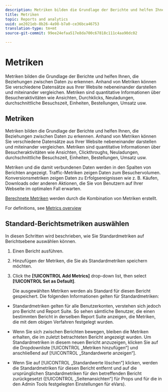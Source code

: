 ```yaml
---
description: Metriken bilden die Grundlage der Berichte und helfen Ihnen, die Beziehungen zwischen Daten zu erkennen. Anhand von Metriken können Sie verschiedene Datensätze aus Ihrer Website nebeneinander darstellen und miteinander vergleichen. Metriken sind quantitative Informationen über Besucheraktivitäten wie Ansichten, Durchklicks, Neuladungen, durchschnittliche Besuchszeit, Einheiten, Bestellungen, Umsatz usw.
title: Metriken
topic: Reports and analytics
uuid: ae2021eb-8b26-4a98-b7a0-ce36bca46753
translation-type: tm+mt
source-git-commit: 99ee24efaa517e8da700c67818c111c4aa90dc02

---
```



# Metriken

Metriken bilden die Grundlage der Berichte und helfen Ihnen, die Beziehungen zwischen Daten zu erkennen. Anhand von Metriken können Sie verschiedene Datensätze aus Ihrer Website nebeneinander darstellen und miteinander vergleichen. Metriken sind quantitative Informationen über Besucheraktivitäten wie Ansichten, Durchklicks, Neuladungen, durchschnittliche Besuchszeit, Einheiten, Bestellungen, Umsatz usw.

## Metriken

Metriken bilden die Grundlage der Berichte und helfen Ihnen, die Beziehungen zwischen Daten zu erkennen. Anhand von Metriken können Sie verschiedene Datensätze aus Ihrer Website nebeneinander darstellen und miteinander vergleichen. Metriken sind quantitative Informationen über Besucheraktivitäten wie Ansichten, Clickthroughs, Neuladungen, durchschnittliche Besuchszeit, Einheiten, Bestellungen, Umsatz usw.

Metriken und die damit verbundenen Daten werden in den Spalten von Berichten angezeigt. Traffic-Metriken zeigen Daten zum Besuchervolumen. Konversionsmetriken zeigen Daten zu Erfolgsereignissen wie z. B. Käufen, Downloads oder anderen Aktionen, die Sie von Benutzern auf Ihrer Webseite im optimalen Fall erwarten.

[Berechnete Metriken](/help/components/c-calcmetrics/cm-overview.md) werden durch die Kombination von Metriken erstellt.

For definitions, see [Metrics overview](/help/components/c-variables/c-metrics/metricslist.md)

## Standard-Berichtsmetriken auswählen

In diesen Schritten wird beschrieben, wie Sie Standardmetriken auf Berichtsebene auswählen können.

<!-- 

t_metrics_set_default.xml

 -->

1. Einen Bericht ausführen.
1. Hinzufügen der Metriken, die Sie als Standardmetriken speichern möchten.
1. Click the **[!UICONTROL Add Metrics]** drop-down list, then select **[!UICONTROL Set as Default]**.

   Die ausgewählten Metriken werden als Standard für diesen Bericht gespeichert. Die folgenden Informationen gelten für Standardmetriken:

* Standardmetriken gelten für alle Benutzerkonten, verstehen sich jedoch pro Bericht und Report Suite. So sehen sämtliche Benutzer, die einen bestimmten Bericht in derselben Report Suite anzeigen, die Metriken, die mit dem obigen Verfahren festgelegt wurden.
* Wenn Sie sich zwischen Berichten bewegen, bleiben die Metriken erhalten, die im zuletzt betrachteten Bericht angezeigt wurden. Um Standardmetriken in diesem neuen Bericht anzuzeigen, klicken Sie auf die Dropdownliste [!UICONTROL „Metriken hinzufügen“] und anschließend auf [!UICONTROL „Standardwerte anzeigen“].

* Wenn Sie auf [!UICONTROL „Standardwerte löschen“] klicken, werden die Standardmetriken für diesen Bericht entfernt und auf die ursprünglichen Standardmetriken für den betreffenden Bericht zurückgesetzt ([!UICONTROL „Seitenansichten“] für Props und für die in den Admin Tools festgelegten Einstellungen für eVars).

